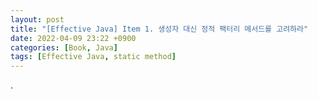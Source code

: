 ```yaml
---
layout: post
title: "[Effective Java] Item 1. 생성자 대신 정적 팩터리 메서드를 고려하라"
date: 2022-04-09 23:22 +0900
categories: [Book, Java]
tags: [Effective Java, static method]
---
```


.
